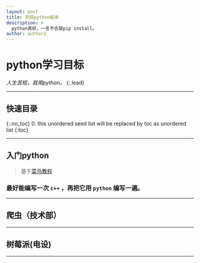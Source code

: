 ```yaml
---
layout: post
title: 开辟python板块
description: >
  python真好，一言不合就pip install。
author: author2
---
```

# python学习目标
  *人生苦短，我用python。*
 {:.lead}

--------

## 快速目录
{:.no_toc}
0. this unordered seed list will be replaced by toc as unordered list
{:toc}

-----------
## 入门python
  
  >基于[菜鸟教程](http://www.runoob.com/python/python-tutorial.html)
  
  ### 最好能编写一次 `c++` ，再把它用 `python` 编写一遍。

----
## 爬虫（技术部）
  

----
## 树莓派(电设)

----